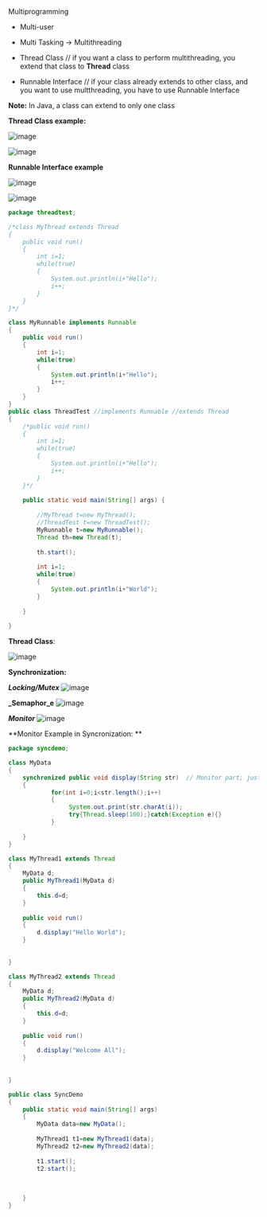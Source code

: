 Multiprogramming
- Multi-user
- Multi Tasking → Multithreading

- Thread Class // if you want a class to perform multithreading, you extend that class to **Thread** class
- Runnable Interface // if your class already extends to other class, and you want to use multthreading, you have to use Runnable Interface

**Note:** In Java, a class can extend to only one class

**Thread Class example:**

![image](https://user-images.githubusercontent.com/77439221/217709426-e3b9c553-e2f6-4d0d-a202-23fca579d437.png)


![image](https://user-images.githubusercontent.com/77439221/217709763-46359ef0-b81f-41cd-96de-19402c45132b.png)


**Runnable Interface example**

![image](https://user-images.githubusercontent.com/77439221/217710505-bb3d592f-1315-4a7b-aee1-af0699330020.png)

![image](https://user-images.githubusercontent.com/77439221/217710611-cd1bdef6-42d2-4fe4-88e8-cdb1676093d2.png)

````Java
package threadtest;

/*class MyThread extends Thread
{
    public void run()
    {
        int i=1;
        while(true)
        {
            System.out.println(i+"Hello");
            i++;
        }
    }
}*/

class MyRunnable implements Runnable
{
    public void run()
    {
        int i=1;
        while(true)
        {
            System.out.println(i+"Hello");
            i++;
        }
    }
}
public class ThreadTest //implements Runnable //extends Thread
{
    /*public void run()
    {
        int i=1;
        while(true)
        {
            System.out.println(i+"Hello");
            i++;
        }
    }*/
    
    public static void main(String[] args) {
        
        //MyThread t=new MyThread();
        //ThreadTest t=new ThreadTest();
        MyRunnable t=new MyRunnable();
        Thread th=new Thread(t);
        
        th.start();
        
        int i=1;
        while(true)
        {
            System.out.println(i+"World");
        }
        
    }
    
}

````


**Thread Class**:

![image](https://user-images.githubusercontent.com/77439221/218590466-7148e35b-f5e9-4c86-863c-d66d8d0f7fe0.png)


**Synchronization:**

**_Locking/Mutex_**
![image](https://user-images.githubusercontent.com/77439221/218613481-d1a895cc-2eca-4cfc-b34c-7b01ba0351fc.png)


**_Semaphor_e**
![image](https://user-images.githubusercontent.com/77439221/218613640-4e434406-020e-4762-8956-3fecdbbb72df.png)


**_Monitor_**
![image](https://user-images.githubusercontent.com/77439221/218613774-754b3961-1a23-4be9-bc68-39e0b67a9cb2.png)


**Monitor Example in Syncronization: **

````Java
package syncdemo;

class MyData
{
    synchronized public void display(String str)  // Monitor part; just use synchornized keyword
    {
            for(int i=0;i<str.length();i++)
            {
                 System.out.print(str.charAt(i));
                 try{Thread.sleep(100);}catch(Exception e){}
            }
        
    }
}

class MyThread1 extends Thread
{
    MyData d;
    public MyThread1(MyData d)
    {
        this.d=d;
    }
    
    public void run()
    {
        d.display("Hello World");
    }
            
    
}

class MyThread2 extends Thread
{
    MyData d;
    public MyThread2(MyData d)
    {
        this.d=d;
    }
    
    public void run()
    {
        d.display("Welcome All");
    }
            
    
}

public class SyncDemo 
{
    public static void main(String[] args) 
    {
        MyData data=new MyData();
        
        MyThread1 t1=new MyThread1(data);
        MyThread2 t2=new MyThread2(data);
        
        t1.start();
        t2.start();
        
        
    
    }    
}

````


